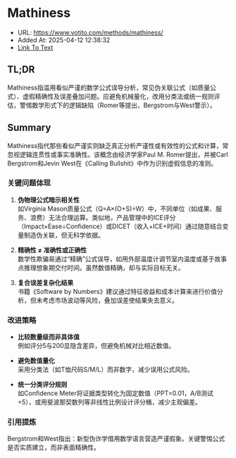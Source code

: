 # Mathiness
- URL: https://www.votito.com/methods/mathiness/
- Added At: 2025-04-12 12:38:32
- [Link To Text](2025-04-12-mathiness_raw.md)

## TL;DR


Mathiness指滥用看似严谨的数学公式误导分析，常见伪关联公式（如质量公式）、虚假精确性及误差叠加问题。应避免机械量化，改用分类法或统一规则评估，警惕数学形式下的逻辑缺陷（Romer等提出，Bergstrom与West警示）。

## Summary


Mathiness指代那些看似严谨实则缺乏真正分析严谨性或有效性的公式和计算，常忽视逻辑连贯性或事实准确性。该概念由经济学家Paul M. Romer提出，并被Carl Bergstrom和Jevin West在《Calling Bullshit》中作为识别虚假信息的准则。

### 关键问题体现
1. **伪物理公式暗示相关性**  
   如Virginia Mason质量公式（Q=A×(O+S)÷W）中，不同单位（如成果、服务、浪费）无法合理运算。类似地，产品管理中的ICE评分（Impact×Ease÷Confidence）或DICET（收入+ICE+时间）通过随意结合变量制造伪关联，但无科学依据。

2. **精确性 ≠ 准确性或正确性**  
   数学性欺骗易通过“精确”公式误导，如用外部温度计调节室内温度或基于故事点推理想象期交付时间。虽然数值精确，却与实际目标无关。

3. **复合误差复杂化结果**  
   书籍《Software by Numbers》建议通过特征收益和成本计算来进行价值分析，但未考虑市场波动等风险，叠加误差使结果失去意义。

### 改进策略
* **比较数量级而非具体值**  
  例如评分5与200显隐含差异，但避免机械对比相近数值。

* **避免数值量化**  
  采用分类法（如T恤尺码S/M/L）而非数字，减少误用公式风险。

* **统一分类评分规则**  
  如Confidence Meter将证据类型转化为固定数值（PPT=0.01，A/B测试=5），或用斐波那契数列等非线性比例设计评分桶，减少主观偏差。

### 引用提炼
Bergstrom和West指出：新型伪诈学借用数学语言营造严谨假象。关键警惕公式是否实质建立，而非表面精确性。
